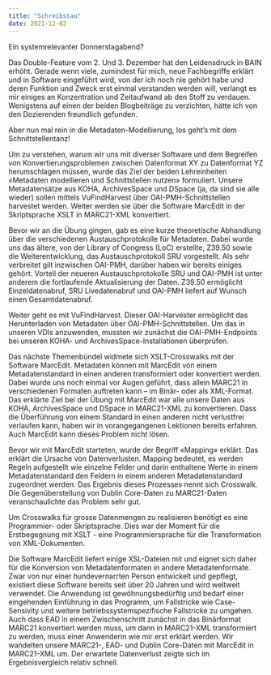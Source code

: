 ```yaml
---
title: "Schreibstau"
date: 2021-12-02
---
```


Ein systemrelevanter Donnerstagabend?

Das Double-Feature vom 2. Und 3. Dezember hat den Leidensdruck in BAIN erhöht. Gerade wenn viele, zumindest für mich, neue Fachbegriffe erklärt und in Software eingeführt wird, von der ich noch nie gehört habe und deren Funktion und Zweck erst einmal verstanden werden will, verlangt es mir einiges an Konzentration und Zeitaufwand ab den Stoff zu verdauen. Wenigstens auf einen der beiden Blogbeiträge zu verzichten, hätte ich von den Dozierenden freundlich gefunden.

Aber nun mal rein in die Metadaten-Modellierung, los geht’s mit dem Schnittstellentanz!

Um zu verstehen, warum wir uns mit diverser Software und dem Begreifen von Konvertierungsproblemen zwischen Datenformat XY zu Datenformat YZ herumschlagen müssen, wurde das Ziel der beiden Lehreinheiten «Metadaten modellieren und Schnittstellen nutzen» formuliert. Unsere Metadatensätze aus KOHA, ArchivesSpace und DSpace (ja, da sind sie alle wieder) sollen mittels VuFindHarvest über OAI-PMH-Schnittstellen harvestet werden. Weiter werden sie über die Software MarcEdit in der Skriptsprache XSLT in MARC21-XML konvertiert.

Bevor wir an die Übung gingen, gab es eine kurze theoretische Abhandlung über die verschiedenen Austauschprotokolle für Metadaten. Dabei wurde uns das ältere, von der Library of Congress (LoC) erstellte, Z39.50 sowie die Weiterentwicklung, das Austauschprotokoll SRU vorgestellt. Als sehr verbreitet gilt inzwischen OAI-PMH, darüber haben wir bereits einiges gehört. Vorteil der neueren Austauschprotokolle SRU und OAI-PMH ist unter anderem die fortlaufende Aktualisierung der Daten.
Z39.50 ermöglicht Einzeldatenabruf, SRU Livedatenabruf und OAI-PMH liefert auf Wunsch einen Gesamtdatenabruf.

Weiter geht es mit VuFindHarvest. Dieser OAI-Harvester ermöglicht das Herunterladen von Metadaten über OAI-PMH-Schnittstellen. Um das in unseren VDIs anzuwenden, mussten wir zunächst die OAI-PMH-Endpoints bei unseren KOHA- und ArchivesSpace-Installationen überprüfen.

Das nächste Themenbündel widmete sich XSLT-Crosswalks mit der Software MarcEdit. Metadaten können mit MarcEdit von einem Metadatenstandard in einen anderen transformiert oder konvertiert werden. Dabei wurde uns noch einmal vor Augen geführt, dass allein MARC21 in verschiedenen Formaten auftreten kann – im Binär- oder als XML-Format. Das erklärte Ziel bei der Übung mit MarcEdit war alle unsere Daten aus KOHA, ArchivesSpace und DSpace in MARC21-XML zu konvertieren.
Dass die Überführung von einem Standard in einen anderen nicht verlustfrei verlaufen kann, haben wir in vorangegangenen Lektionen bereits erfahren. Auch MarcEdit kann dieses Problem nicht lösen. 

Bevor wir mit MarcEdit starteten, wurde der Begriff «Mapping» erklärt. Das erklärt die Ursache von Datenverlusten. Mapping bedeutet, es werden Regeln aufgestellt wie einzelne Felder und darin enthaltene Werte in einem Metadatenstandard den Feldern in einem anderen Metadatenstandard zugeordnet werden. Das Ergebnis dieses Prozesses nennt sich Crosswalk. Die Gegenüberstellung von Dublin Core-Daten zu MARC21-Daten veranschaulichte das Problem sehr gut.

Um Crosswalks für grosse Datenmengen zu realisieren benötigt es eine Programmier- oder Skriptsprache. Dies war der Moment für die Erstbegegnung mit XSLT - eine Programmiersprache für die Transformation von XML-Dokumenten. 

Die Software MarcEdit liefert einige XSL-Dateien mit und eignet sich daher für die Konversion von Metadatenformaten in andere Metadatenformate. Zwar von nur einer hundevernarrten Person entwickelt und gepflegt, existiert diese Software bereits seit über 20 Jahren und wird weltweit verwendet. Die Anwendung ist gewöhnungsbedürftig und bedarf einer eingehenden Einführung in das Programm, um Fallstricke wie Case-Sensivity und weitere betriebssystemspezifische Fallstricke zu umgehen. 
Auch dass EAD in einem Zwischenschritt zunächst in das Binärformat MARC21 konvertiert werden muss, um dann in MARC21-XML transformiert zu werden, muss einer Anwenderin wie mir erst erklärt werden. Wir wandelten unsere MARC21-, EAD- und Dublin Core-Daten mit MarcEdit in MARC21-XML um.
Der erwartete Datenverlust zeigte sich im Ergebnisvergleich relativ schnell.

